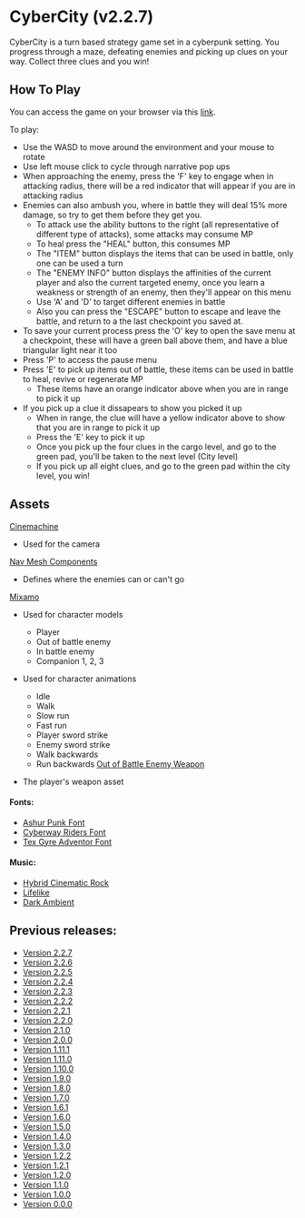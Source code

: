 # CyberCity (v2.2.7)
CyberCity is a turn based strategy game set in a cyberpunk setting. You progress through a maze, defeating enemies and picking up clues on your way.
Collect three clues and you win!

## How To Play
You can access the game on your browser via this [link](https://aadamhuda.github.io/CyberCityBuilds/v2.2.7/index.html).

To play:
- Use the WASD to move around the environment and your mouse to rotate
- Use left mouse click to cycle through narrative pop ups
- When approaching the enemy, press the 'F' key to engage when in attacking radius, there will be a red indicator that will appear if you are in attacking radius
- Enemies can also  ambush you, where in battle they will deal 15% more damage, so try to get them before they get you.
  - To attack use the ability buttons to the right (all representative of different type of attacks), some attacks may consume MP
  - To heal press the "HEAL" button, this consumes MP
  - The "ITEM" button displays the items that can be used in battle, only one can be used a turn
  - The "ENEMY INFO" button displays the affinities of the current player and also the current targeted enemy, once you learn a weakness or strength of an enemy, then they'll appear on this menu
  - Use 'A' and 'D' to target different enemies in battle
  - Also you can press the "ESCAPE" button to escape and leave the battle, and return to a the last checkpoint you saved at.
- To save your current process press the 'O' key to open the save menu at a checkpoint, these will have a green ball above them, and have a blue triangular light near it too
- Press 'P' to access the pause menu
- Press 'E' to pick up items out of battle, these items can be used in battle to heal, revive or regenerate MP
  - These items have an orange indicator above when you are in range to pick it up
- If you pick up a clue it dissapears to show you picked it up
  - When in range, the clue will have a yellow indicator above to show that you are in range to pick it up
  - Press the 'E' key to pick it up
  - Once you pick up the four clues in the cargo level, and go to the green pad, you'll be taken to the next level (City level)
  - If you pick up all eight clues, and go to the green pad within the city level, you win!

## Assets
[Cinemachine](https://unity.com/unity/features/editor/art-and-design/cinemachine)
  - Used for the camera
 
[Nav Mesh Components](https://github.com/Unity-Technologies/NavMeshComponents)
  - Defines where the enemies can or can't go

[Mixamo](https://www.mixamo.com/)
  - Used for character models
    - Player
    - Out of battle enemy
    - In battle enemy
    - Companion 1, 2, 3
    
  - Used for character animations
    - Idle
    - Walk
    - Slow run
    - Fast run
    - Player sword strike
    - Enemy sword strike
    - Walk backwards
    - Run backwards
[Out of Battle Enemy Weapon](https://sketchfab.com/3d-models/laser-sword-aka-cyber-katana-20-ea010b5ad8d34fce93b5ca4575635e1c)
  - The player's weapon asset

#### Fonts:
- [Ashur Punk Font](https://www.fontspace.com/asher-punk-font-f55489)
- [Cyberway Riders Font](https://www.fontspace.com/cyberway-riders-font-f43849)
- [Tex Gyre Adventor Font](https://www.1001fonts.com/tex-gyre-adventor-font.html)
#### Music:
- [Hybrid Cinematic Rock](https://pixabay.com/music/rock-hybrid-cinematic-rock-84238/)
- [Lifelike](https://pixabay.com/music/future-bass-lifelike-126735/)
- [Dark Ambient](https://pixabay.com/music/ambient-dark-ambient-126122/)

## Previous releases:
- [Version 2.2.7](https://aadamhuda.github.io/CyberCityBuilds/v2.2.7/index.html)
- [Version 2.2.6](https://aadamhuda.github.io/CyberCityBuilds/v2.2.6/index.html)
- [Version 2.2.5](https://aadamhuda.github.io/CyberCityBuilds/v2.2.5/index.html)
- [Version 2.2.4](https://aadamhuda.github.io/CyberCityBuilds/v2.2.4/index.html)
- [Version 2.2.3](https://aadamhuda.github.io/CyberCityBuilds/v2.2.3/index.html)
- [Version 2.2.2](https://aadamhuda.github.io/CyberCityBuilds/v2.2.2/index.html)
- [Version 2.2.1](https://aadamhuda.github.io/CyberCityBuilds/v2.2.1/index.html)
- [Version 2.2.0](https://aadamhuda.github.io/CyberCityBuilds/v2.2.0/index.html)
- [Version 2.1.0](https://aadamhuda.github.io/CyberCityBuilds/v2.1.0/index.html)
- [Version 2.0.0](https://aadamhuda.github.io/CyberCityBuilds/v2.0.0/index.html)
- [Version 1.11.1](https://aadamhuda.github.io/CyberCityBuilds/v1.11.1/index.html)
- [Version 1.11.0](https://aadamhuda.github.io/CyberCityBuilds/v1.11.0/index.html)
- [Version 1.10.0](https://aadamhuda.github.io/CyberCityBuilds/v1.10.0/index.html)
- [Version 1.9.0](https://aadamhuda.github.io/CyberCityBuilds/v1.9.0/index.html)
- [Version 1.8.0](https://aadamhuda.github.io/CyberCityBuilds/v1.8.0/index.html)
- [Version 1.7.0](https://aadamhuda.github.io/CyberCityBuilds/v1.7.0/index.html)
- [Version 1.6.1](https://aadamhuda.github.io/CyberCityBuilds/v1.6.1/index.html)
- [Version 1.6.0](https://aadamhuda.github.io/CyberCityBuilds/v1.6.0/index.html)
- [Version 1.5.0](https://aadamhuda.github.io/CyberCityBuilds/v1.5.0/index.html)
- [Version 1.4.0](https://aadamhuda.github.io/CyberCityBuilds/v1.4.0/index.html)
- [Version 1.3.0](https://aadamhuda.github.io/CyberCityBuilds/v1.3.0/index.html)
- [Version 1.2.2](https://aadamhuda.github.io/CyberCityBuilds/v1.2.2/index.html)
- [Version 1.2.1](https://aadamhuda.github.io/CyberCityBuilds/v1.2.1/index.html)
- [Version 1.2.0](https://aadamhuda.github.io/CyberCityBuilds/v1.2.0/index.html)
- [Version 1.1.0](https://aadamhuda.github.io/CyberCityBuilds/v1.1.0/index.html)
- [Version 1.0.0](https://aadamhuda.github.io/CyberCityBuilds/v1.0.0/index.html)
- [Version 0.0.0](https://aadamhuda.github.io/CyberCityBuilds/v0.0.0/index.html)
